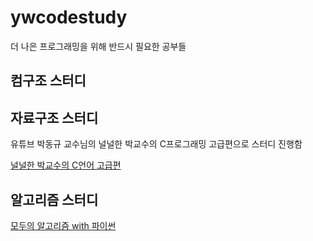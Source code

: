 # ywcodestudy
더 나은 프로그래밍을 위해 반드시 필요한 공부들

## 컴구조 스터디

## 자료구조 스터디

유튜브 박동규 교수님의 널널한 박교수의 C프로그래밍 고급편으로 스터디 진행함

[널널한 박교수의 C언어 고급편](https://youtu.be/yV1gplHtXiM)

## 알고리즘 스터디

[모두의 알고리즘 with 파이썬](https://thebook.io/006935/)
